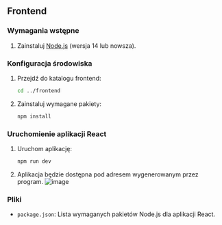 ## Frontend

### Wymagania wstępne

1. Zainstaluj [Node.js](https://nodejs.org/) (wersja 14 lub nowsza).

### Konfiguracja środowiska

1. Przejdź do katalogu frontend:
    ```sh
    cd ../frontend
    ```

2. Zainstaluj wymagane pakiety:
    ```sh
    npm install
    ```

### Uruchomienie aplikacji React

1. Uruchom aplikację:
    ```sh
    npm run dev
    ```

2. Aplikacja będzie dostępna pod adresem wygenerowanym przez program. 
![image](https://github.com/user-attachments/assets/bf15f0f1-53b2-45f1-937b-a7d4c7bbf7c0)

### Pliki

- `package.json`: Lista wymaganych pakietów Node.js dla aplikacji React.
